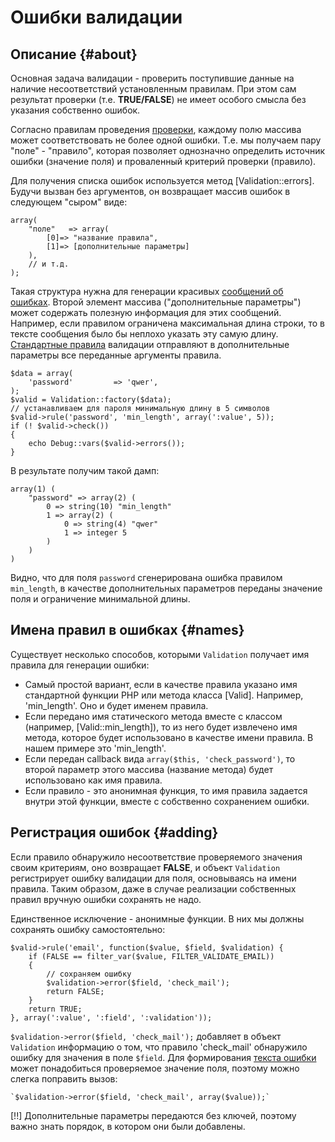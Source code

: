# Ошибки валидации

## Описание {#about}

Основная задача валидации - проверить поступившие данные на наличие несоответствий установленным правилам. При этом сам
 результат проверки (т.е. **TRUE/FALSE**) не имеет особого смысла без указания собственно ошибок.

Согласно правилам проведения [проверки](validation/check), каждому полю массива может соответствовать не более одной ошибки.
 Т.е. мы получаем пару "поле" - "правило", которая позволяет однозначно определить источник ошибки (значение поля) и
 проваленный критерий проверки (правило).

Для получения списка ошибок используется метод [Validation::errors]. Будучи вызван без аргументов, он возвращает массив
 ошибок в следующем "сыром" виде:

    array(
        "поле"   => array(
            [0]=> "название правила",
            [1]=> [дополнительные параметры]
        ),
        // и т.д.
    );

Такая структура нужна для генерации красивых [сообщений об ошибках](validation/errors/i18n). Второй элемент массива
 ("дополнительные параметры") может содержать полезную информация для этих сообщений. Например, если правилом ограничена
 максимальная длина строки, то в тексте сообщения было бы неплохо указать эту самую длину. [Стандартные правила](validation/rules/valid)
 валидации отправляют в дополнительные параметры все переданные аргументы правила.

    $data = array(
        'password'         => 'qwer',
    );
    $valid = Validation::factory($data);
    // устанавливаем для пароля минимальную длину в 5 символов
    $valid->rule('password', 'min_length', array(':value', 5));
    if (! $valid->check())
    {
        echo Debug::vars($valid->errors());
    }

В результате получим такой дамп:

    array(1) (
        "password" => array(2) (
            0 => string(10) "min_length"
            1 => array(2) (
                0 => string(4) "qwer"
                1 => integer 5
            )
        )
    )

Видно, что для поля `password` сгенерирована ошибка правилом `min_length`, в качестве дополнительных параметров переданы
 значение поля и ограничение минимальной длины.

## Имена правил в ошибках {#names}

Существует несколько способов, которыми `Validation` получает имя правила для генерации ошибки:

 * Самый простой вариант, если в качестве правила указано имя стандартной функции PHP или метода класса [Valid]. Например, 'min_length'.
 Оно и будет именем правила.
 * Если передано имя статического метода вместе с классом (например, [Valid::min_length]), то из него будет извлечено
 имя метода, которое будет использовано в качестве имени правила. В нашем примере это 'min_length'.
 * Если передан callback вида `array($this, 'check_password')`, то второй параметр этого массива (название метода) будет
 использовано как имя правила.
 * Если правило - это анонимная функция, то имя правила задается внутри этой функции, вместе с собственно сохранением ошибки.

## Регистрация ошибок {#adding}

Если правило обнаружило несоответствие проверяемого значения своим критериям, оно возвращает **FALSE**, и объект `Validation`
 регистрирует ошибку валидации для поля, основываясь на имени правила. Таким образом, даже в случае реализации собственных
 правил вручную ошибки сохранять не надо.

Единственное исключение - анонимные функции. В них мы должны сохранять ошибку самостоятельно:

    $valid->rule('email', function($value, $field, $validation) {
        if (FALSE == filter_var($value, FILTER_VALIDATE_EMAIL))
        {
            // сохраняем ошибку
            $validation->error($field, 'check_mail');
            return FALSE;
        }
        return TRUE;
    }, array(':value', ':field', ':validation'));

`$validation->error($field, 'check_mail');` добавляет в объект `Validation` информацию о том, что правило 'check_mail'
 обнаружило ошибку для значения в поле `$field`. Для формирования [текста ошибки](validation/errors/i18n) может понадобиться
 проверяемое значение поля, поэтому можно слегка поправить вызов:

    `$validation->error($field, 'check_mail', array($value));`

[!!] Дополнительные параметры передаются без ключей, поэтому важно знать порядок, в котором они были добавлены.

